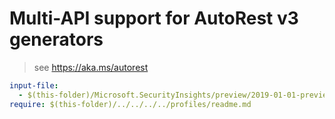 # Multi-API support for AutoRest v3 generators

> see https://aka.ms/autorest

``` yaml $(enable-multi-api)
input-file:
  - $(this-folder)/Microsoft.SecurityInsights/preview/2019-01-01-preview/SecurityInsights.json
require: $(this-folder)/../../../../profiles/readme.md
```

